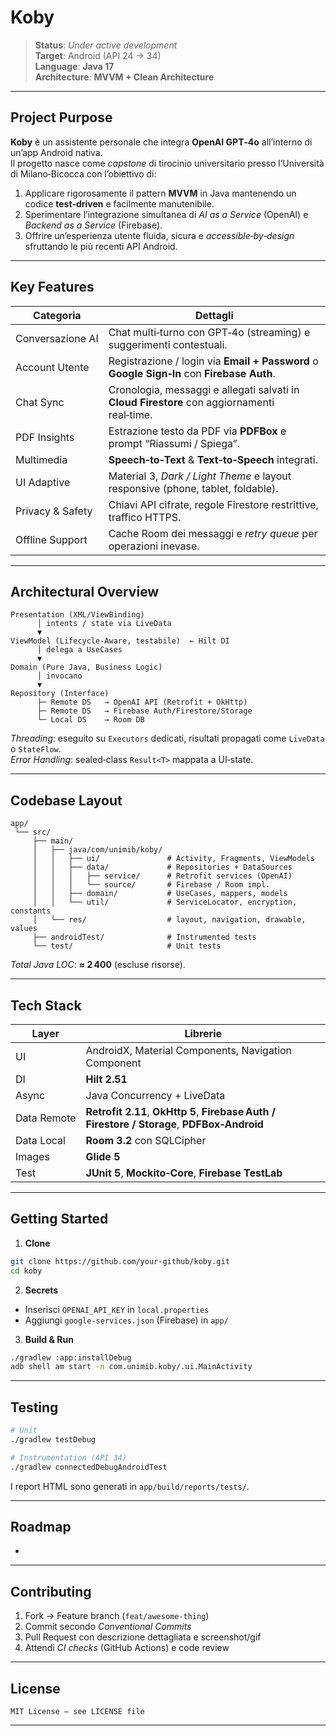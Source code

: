# Koby

> **Status**: *Under active development*\
> **Target**: Android (API 24 → 34)\
> **Language**: **Java 17**\
> **Architecture**: **MVVM + Clean Architecture**

---

## Project Purpose

**Koby** è un assistente personale che integra **OpenAI GPT‑4o** all’interno di un’app Android nativa.\
Il progetto nasce come *capstone* di tirocinio universitario presso l’Università di Milano‑Bicocca con l’obiettivo di:

1. Applicare rigorosamente il pattern **MVVM** in Java mantenendo un codice **test‑driven** e facilmente manutenibile.
2. Sperimentare l’integrazione simultanea di *AI as a Service* (OpenAI) e *Backend as a Service* (Firebase).
3. Offrire un’esperienza utente fluida, sicura e *accessible‑by‑design* sfruttando le più recenti API Android.

---

## Key Features

| Categoria        | Dettagli                                                                                    |
| ---------------- | ------------------------------------------------------------------------------------------- |
| Conversazione AI | Chat multi‑turno con GPT‑4o (streaming) e suggerimenti contestuali.                         |
| Account Utente   | Registrazione / login via **Email + Password** o **Google Sign‑In** con **Firebase Auth**.  |
| Chat Sync        | Cronologia, messaggi e allegati salvati in **Cloud Firestore** con aggiornamenti real‑time. |
| PDF Insights     | Estrazione testo da PDF via **PDFBox** e prompt “Riassumi / Spiega”.                        |
| Multimedia       | **Speech‑to‑Text** & **Text‑to‑Speech** integrati.                                          |
| UI Adaptive      | Material 3, *Dark / Light Theme* e layout responsive (phone, tablet, foldable).             |
| Privacy & Safety | Chiavi API cifrate, regole Firestore restrittive, traffico HTTPS.                           |
| Offline Support  | Cache Room dei messaggi e *retry queue* per operazioni inevase.                             |

---

## Architectural Overview

```text
Presentation (XML/ViewBinding)
      │ intents / state via LiveData
      ▼
ViewModel (Lifecycle‑Aware, testabile)  ← Hilt DI
      │ delega a UseCases
      ▼
Domain (Pure Java, Business Logic)
      │ invocano
      ▼
Repository (Interface)
      ├─ Remote DS   → OpenAI API (Retrofit + OkHttp)
      ├─ Remote DS   → Firebase Auth/Firestore/Storage
      └─ Local DS    → Room DB
```

*Threading*: eseguito su `Executors` dedicati, risultati propagati come `LiveData` o `StateFlow`.\
*Error Handling*: sealed‑class `Result<T>` mappata a UI‑state.

---

## Codebase Layout

```
app/
 └── src/
     ├── main/
     │   ├── java/com/unimib/koby/
     │   │   ├── ui/               # Activity, Fragments, ViewModels
     │   │   ├── data/             # Repositories + DataSources
     │   │   │   ├── service/      # Retrofit services (OpenAI)
     │   │   │   └── source/       # Firebase / Room impl.
     │   │   ├── domain/           # UseCases, mappers, models
     │   │   └── util/             # ServiceLocator, encryption, constants
     │   └── res/                  # layout, navigation, drawable, values
     ├── androidTest/              # Instrumented tests
     └── test/                     # Unit tests
```

*Total Java LOC*: **≈ 2 400** (escluse risorse).

---

## Tech Stack

| Layer       | Librerie                                                                                     |
| ----------- | -------------------------------------------------------------------------------------------- |
| UI          | AndroidX, Material Components, Navigation Component                                          |
| DI          | **Hilt 2.51**                                                                                |
| Async       | Java Concurrency + LiveData                                                                  |
| Data Remote | **Retrofit 2.11**, **OkHttp 5**, **Firebase Auth / Firestore / Storage**, **PDFBox‑Android** |
| Data Local  | **Room 3.2** con SQLCipher                                                                   |
| Images      | **Glide 5**                                                                                  |
| Test        | **JUnit 5**, **Mockito‑Core**, **Firebase TestLab**                                          |

---

## Getting Started

1. **Clone**

```bash
git clone https://github.com/your‑github/koby.git
cd koby
```

2. **Secrets**

- Inserisci `OPENAI_API_KEY` in `local.properties`
- Aggiungi `google-services.json` (Firebase) in `app/`

3. **Build & Run**

```bash
./gradlew :app:installDebug
adb shell am start -n com.unimib.koby/.ui.MainActivity
```

---

## Testing

```bash
# Unit
./gradlew testDebug

# Instrumentation (API 34)
./gradlew connectedDebugAndroidTest
```

I report HTML sono generati in `app/build/reports/tests/`.

---

## Roadmap

-

---

## Contributing

1. Fork → Feature branch (`feat/awesome‑thing`)
2. Commit secondo *Conventional Commits*
3. Pull Request con descrizione dettagliata e screenshot/gif
4. Attendi *CI checks* (GitHub Actions) e code review

---

## License

```
MIT License – see LICENSE file
```

---

